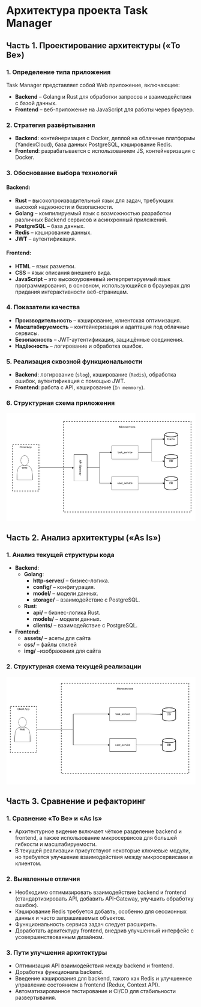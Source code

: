 # Архитектура проекта Task Manager

## Часть 1. Проектирование архитектуры («To Be»)

### 1. Определение типа приложения

Task Manager представляет собой Web приложение, включающее:

- **Backend** – Golang и Rust для обработки запросов и взаимодействия с базой данных.
- **Frontend** – веб-приложение на JavaScript для работы через браузер.

### 2. Стратегия развёртывания

- **Backend**: контейнеризация с Docker, деплой на облачные платформы (YandexCloud), база данных PostgreSQL, кэширование Redis.
- **Frontend**: разрабатывается с использованием JS, контейнеризация с Docker.

### 3. Обоснование выбора технологий

#### Backend:

- **Rust** – высокопроизводительный язык для задач, требующих высокой надежности и безопасности.
- **Golang** – компилируемый язык с возможностью разработки различных Backend сервисов и асинхронный приложений.
- **PostgreSQL** – база данных.
- **Redis** – кэширование данных.
- **JWT** – аутентификация.

#### Frontend:

- **HTML** – язык разметки.
- **CSS** – язык описания внешнего вида.
- **JavaScript** – это высокоуровневый интерпретируемый язык программирования, в основном, использующийся в браузерах для придания интерактивности веб-страницам.

### 4. Показатели качества

- **Производительность** – кэширование, клиентская оптимизация.
- **Масштабируемость** – контейнеризация и адаптация под облачные сервисы.
- **Безопасность** – JWT-аутентификация, защищённые соединения.
- **Надёжность** – логирование и обработка ошибок.

### 5. Реализация сквозной функциональности

- **Backend**: логирование (`slog`), кэширование (`Redis`), обработка ошибок, аутентификация с помощью JWT.
- **Frontend**: работа с API, кэширование (`In memmory`).

### 6. Структурная схема приложения
![Архитектурная диаграмма ToBe](https://github.com/chipsHunter/task-manager/blob/main/documentation/pictures/ToBe.png)

## Часть 2. Анализ архитектуры («As Is»)

### 1. Анализ текущей структуры кода

- **Backend**:
  - **Golang**:
    - **http-server/** – бизнес-логика.
    - **config/** – конфигурация.
    - **model/** – модели данных.
    - **storage/** – взаимодействие с PostgreSQL.
  - **Rust**:
    - **api/** – бизнес-логика Rust.
    - **models/** – модели данных.
    - **clients/** – взаимодействие с PostgreSQL.
- **Frontend**:
  - **assets/** – асеты для сайта
  - **css/** – файлы стилей
  - **img/** –изображения для сайта

### 2. Структурная схема текущей реализации

![Архитектурная диаграмма AsIs](https://github.com/chipsHunter/task-manager/blob/main/documentation/pictures/IsAs.png)


## Часть 3. Сравнение и рефакторинг

### 1. Сравнение «To Be» и «As Is»

- Архитектурное видение включает чёткое разделение backend и frontend, а также использование микросервисов для большей гибкости и масштабируемости.
- В текущей реализации присутствуют некоторые ключевые модули, но требуется улучшение взаимодействия между микросервисами и клиентом.

### 2. Выявленные отличия

- Необходимо оптимизировать взаимодействие backend и frontend (стандартизировать API, добавить API-Gateway, улучшить обработку ошибок).
- Кэширование Redis требуется добавть, особенно для сессионных данных и часто запрашиваемых объектов.
- Функциональность сервиса задач следует расширить.
- Доработать архитектуру frontend, внедрив улучшенный интерфейс с усовершенствованным дизайном.

### 3. Пути улучшения архитектуры

- Оптимизация API взаимодействия между backend и frontend.
- Доработка функционала backend.
- Введение кэширования для backend, такого как Redis и улучшенное управление состоянием в frontend (Redux, Context API).
- Автоматизированное тестирование и CI/CD для стабильности развертывания.
